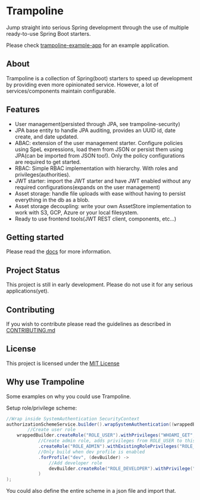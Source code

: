 # Trampoline
Jump straight into serious Spring development through the use of multiple ready-to-use Spring Boot starters.

Please check [trampoline-example-app](/trampoline-example-app) for an example application.

## About

Trampoline is a collection of Spring(boot) starters to speed up development by providing even more opinionated service.
However, a lot of services/components maintain configurable.

## Features

* User management(persisted through JPA, see trampoline-security)
* JPA base entity to handle JPA auditing, provides an UUID id, date create, and date updated.
* ABAC: extension of the user management starter. Configure policies using SpeL expressions, load them from JSON or persist them using JPA(can be imported from JSON too!).
Only the policy configurations are required to get started.
* RBAC: Simple RBAC implementation with hierarchy. With roles and privileges(authorities).
* JWT starter: import the JWT starter and have JWT enabled without any required configurations(expands on the user management)
* Asset storage: handle file uploads with ease without having to persist everything in the db as a blob.
* Asset storage decoupling: write your own AssetStore implementation to work with S3, GCP, Azure or your local filesystem.
* Ready to use frontend tools(JWT REST client, components, etc...)

## Getting started
Please read the [docs](/docs/README.md) for more information.

## Project Status

This project is still in early development. Please do not use it for any serious applications(yet).


## Contributing

If you wish to contribute please read the guidelines as described in [CONTRIBUTING.md](/CONTRIBUTING.md)

## License

This project is licensed under the [MIT License](/LICENSE.txt)

## Why use Trampoline

Some examples on why you could use Trampoline.

Setup role/privilege scheme:

```java
//Wrap inside SystemAuthentication SecurityContext
authorizationSchemeService.builder().wrapSystemAuthentication((wrappedBuilder) ->
        //Create user role
    wrappedBuilder.createRole("ROLE_USER").withPrivileges("WHOAMI_GET", "PING").buildAnd()
            //Create admin role, adds privileges from ROLE_USER to this role.
            .createRole("ROLE_ADMIN").withExistingRolePrivileges("ROLE_USER").withPrivileges("MANAGE_USERS").buildAnd()
            //Only build when dev profile is enabled
            .forProfile("dev", (devBuilder) ->
                //Add developer role
                devBuilder.createRole("ROLE_DEVELOPER").withPrivilege("DEVELOPER_ACCESS").buildAnd()
            )
);
```

You could also define the entire scheme in a json file and import that.